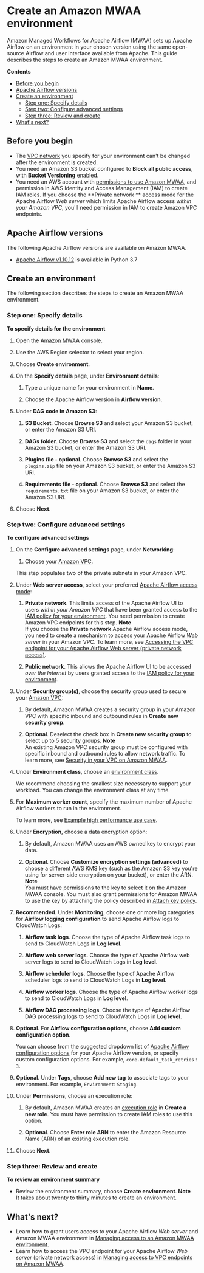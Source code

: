 # Create an Amazon MWAA environment<a name="create-environment"></a>

Amazon Managed Workflows for Apache Airflow \(MWAA\) sets up Apache Airflow on an environment in your chosen version using the same open\-source Airflow and user interface available from Apache\. This guide describes the steps to create an Amazon MWAA environment\.

**Contents**
+ [Before you begin](#create-environment-before)
+ [Apache Airflow versions](#create-environment-regions-aa-versions)
+ [Create an environment](#create-environment-start)
  + [Step one: Specify details](#create-environment-start-details)
  + [Step two: Configure advanced settings](#create-environment-start-advanced)
  + [Step three: Review and create](#create-environment-start-review)
+ [What's next?](#mwaa-env-next-up)

## Before you begin<a name="create-environment-before"></a>
+ The [VPC network](vpc-create.md) you specify for your environment can't be changed after the environment is created\.
+ You need an Amazon S3 bucket configured to **Block all public access**, with **Bucket Versioning** enabled\.
+ You need an AWS account with [permissions to use Amazon MWAA](manage-access.md), and permission in AWS Identity and Access Management \(IAM\) to create IAM roles\. If you choose the **Private network ** access mode for the Apache Airflow *Web server* which limits Apache Airflow access *within your Amazon VPC*, you'll need permission in IAM to create Amazon VPC endpoints\.

## Apache Airflow versions<a name="create-environment-regions-aa-versions"></a>

The following Apache Airflow versions are available on Amazon MWAA\.
+ [Apache Airflow v1\.10\.12](https://airflow.apache.org/docs/apache-airflow/1.10.12/) is available in Python 3\.7

## Create an environment<a name="create-environment-start"></a>

The following section describes the steps to create an Amazon MWAA environment\.

### Step one: Specify details<a name="create-environment-start-details"></a>

**To specify details for the environment**

1. Open the [Amazon MWAA](https://console.aws.amazon.com/mwaa/home/) console\.

1. Use the AWS Region selector to select your region\.

1. Choose **Create environment**\.

1. On the **Specify details** page, under **Environment details**:

   1. Type a unique name for your environment in **Name**\.

   1. Choose the Apache Airflow version in **Airflow version**\.

1. Under **DAG code in Amazon S3**:

   1. **S3 Bucket**\. Choose **Browse S3** and select your Amazon S3 bucket, or enter the Amazon S3 URI\.

   1. **DAGs folder**\. Choose **Browse S3** and select the `dags` folder in your Amazon S3 bucket, or enter the Amazon S3 URI\.

   1. **Plugins file \- optional**\. Choose **Browse S3** and select the `plugins.zip` file on your Amazon S3 bucket, or enter the Amazon S3 URI\.

   1. **Requirements file \- optional**\. Choose **Browse S3** and select the `requirements.txt` file on your Amazon S3 bucket, or enter the Amazon S3 URI\.

1. Choose **Next**\. 

### Step two: Configure advanced settings<a name="create-environment-start-advanced"></a>

**To configure advanced settings**

1. On the **Configure advanced settings** page, under **Networking**:

   1. Choose your [Amazon VPC](vpc-create.md)\.

     This step populates two of the private subnets in your Amazon VPC\.

1. Under **Web server access**, select your preferred [Apache Airflow access mode](configuring-networking.md):

   1. **Private network**\. This limits access of the Apache Airflow UI to users *within your Amazon VPC* that have been granted access to the [IAM policy for your environment](access-policies.md)\. You need permission to create Amazon VPC endpoints for this step\.
**Note**  
If you choose the **Private network** Apache Airflow access mode, you need to create a mechanism to access your Apache Airflow *Web server* in your Amazon VPC\. To learn more, see [Accessing the VPC endpoint for your Apache Airflow Web server \(private network access\)](vpc-vpe-access.md#vpc-vpe-access-endpoints)\.

   1. **Public network**\. This allows the Apache Airflow UI to be accessed *over the Internet* by users granted access to the [IAM policy for your environment](access-policies.md)\.

1. Under **Security group\(s\)**, choose the security group used to secure your [Amazon VPC](vpc-create.md):

   1. By default, Amazon MWAA creates a security group in your Amazon VPC with specific inbound and outbound rules in **Create new security group**\.

   1. **Optional**\. Deselect the check box in **Create new security group** to select up to 5 security groups\.
**Note**  
An existing Amazon VPC security group must be configured with specific inbound and outbound rules to allow network traffic\. To learn more, see [Security in your VPC on Amazon MWAA](vpc-security.md)\.

1. Under **Environment class**, choose an [environment class](environment-class.md)\.

   We recommend choosing the smallest size necessary to support your workload\. You can change the environment class at any time\.

1. For **Maximum worker count**, specify the maximum number of Apache Airflow workers to run in the environment\.

   To learn more, see [Example high performance use case](mwaa-autoscaling.md#mwaa-autoscaling-high-volume)\.

1. Under **Encryption**, choose a data encryption option:

   1. By default, Amazon MWAA uses an AWS owned key to encrypt your data\.

   1. **Optional**\. Choose **Customize encryption settings \(advanced\)** to choose a different AWS KMS key \(such as the Amazon S3 key you're using for server\-side encryption on your bucket\), or enter the ARN\.
**Note**  
You must have permissions to the key to select it on the Amazon MWAA console\. You must also grant permissions for Amazon MWAA to use the key by attaching the policy described in [Attach key policy](custom-keys-certs.md#custom-keys-certs-grant-policies-attach)\.

1. **Recommended**\. Under **Monitoring**, choose one or more log categories for **Airflow logging configuration** to send Apache Airflow logs to CloudWatch Logs:

   1. **Airflow task logs**\. Choose the type of Apache Airflow task logs to send to CloudWatch Logs in **Log level**\.

   1. **Airflow web server logs**\. Choose the type of Apache Airflow web server logs to send to CloudWatch Logs in **Log level**\.

   1. **Airflow scheduler logs**\. Choose the type of Apache Airflow scheduler logs to send to CloudWatch Logs in **Log level**\.

   1. **Airflow worker logs**\. Choose the type of Apache Airflow worker logs to send to CloudWatch Logs in **Log level**\.

   1. **Airflow DAG processing logs**\. Choose the type of Apache Airflow DAG processing logs to send to CloudWatch Logs in **Log level**\.

1. **Optional**\. For **Airflow configuration options**, choose **Add custom configuration option**\.

   You can choose from the suggested dropdown list of [Apache Airflow configuration options](configuring-env-variables.md) for your Apache Airflow version, or specify custom configuration options\. For example, `core.default_task_retries` : `3`\.

1. **Optional**\. Under **Tags**, choose **Add new tag** to associate tags to your environment\. For example, `Environment`: `Staging`\.

1. Under **Permissions**, choose an execution role:

   1. By default, Amazon MWAA creates an [execution role](mwaa-create-role.md) in **Create a new role**\. You must have permission to create IAM roles to use this option\.

   1. **Optional**\. Choose **Enter role ARN** to enter the Amazon Resource Name \(ARN\) of an existing execution role\.

1. Choose **Next**\.

### Step three: Review and create<a name="create-environment-start-review"></a>

**To review an environment summary**
+ Review the environment summary, choose **Create environment**\.
**Note**  
It takes about twenty to thirty minutes to create an environment\.

## What's next?<a name="mwaa-env-next-up"></a>
+ Learn how to grant users access to your Apache Airflow *Web server* and Amazon MWAA environment in [Managing access to an Amazon MWAA environment](manage-access.md)\.
+ Learn how to access the VPC endpoint for your Apache Airflow *Web server* \(private network access\) in [Managing access to VPC endpoints on Amazon MWAA](vpc-vpe-access.md)\.